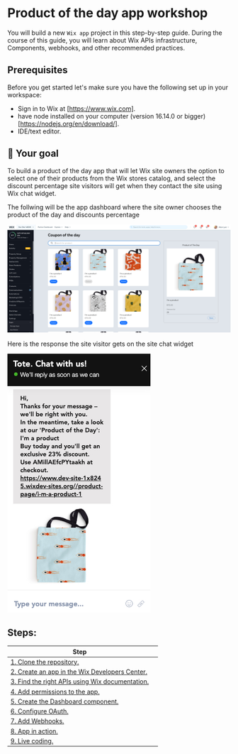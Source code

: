 # Product of the day app workshop

You will build a new `Wix app` project in this step-by-step guide.
During the course of this guide, you will learn about Wix APIs infrastructure, Components, webhooks, and other recommended practices.


## Prerequisites

Before you get started let's make sure you have the following set up in your workspace:

- Sign in to Wix at [https://www.wix.com].
- have node installed on your computer (version 16.14.0 or bigger) [https://nodejs.org/en/download/].
- IDE/text editor.

## 🚀 Your goal

To build a product of the day app that will let Wix site owners the option to select one of their products from the Wix stores catalog, and select the discount percentage site visitors will get when they contact the site using Wix chat widget.

The follwing will be the app dashboard where the site owner chooses the product of the day and discounts percentage

![wix dashboard coupon](./images/dashboard-coupon-app.jpg?raw=true)

Here is the response the site visitor gets on the site chat widget

![wix coupon chat](./images/coupon-app-chat.jpg?raw=true)


## Steps:


| Step                                  |                               |
|---------------------------------------|---------------------------------------------------------------------------------------|
| [1. Clone the repository.][step01]             
| [2. Create an app in the Wix Developers Center.][step02]           
| [3. Find the right APIs using Wix documentation.][step03]  
| [4. Add permissions to the app.][step04]                   
| [5. Create the Dashboard component.][step05]    
| [6. Configure OAuth.][step06] 
| [7. Add Webhooks.][step07]        
| [8. App in action.][step08] 
| [9. Live coding.][step09]        




[step01]: guides/01-clone-repository.md
[step02]: guides/02-create-an-app.md
[step03]: guides/03-find-apis.md
[step04]: guides/04-permissions.md
[step05]: guides/05-dashboard-component.md
[step06]: guides/06-OAuth.md
[step07]: guides/07-webhooks.md
[step08]: guides/08-app-in-action.md
[step09]: guides/09-one-coupon-per-day.md



